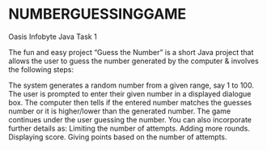 # NUMBERGUESSINGGAME
Oasis Infobyte Java Task 1

The fun and easy project “Guess the Number” is a short Java project that allows the user to guess the number generated by the computer & involves the following steps:

The system generates a random number from a given range, say 1 to 100.
The user is prompted to enter their given number in a displayed dialogue box.
The computer then tells if the entered number matches the guesses number or it is higher/lower than the generated number.
The game continues under the user guessing the number.
You can also incorporate further details as:
Limiting the number of attempts.
Adding more rounds.
Displaying score.
Giving points based on the number of attempts.


